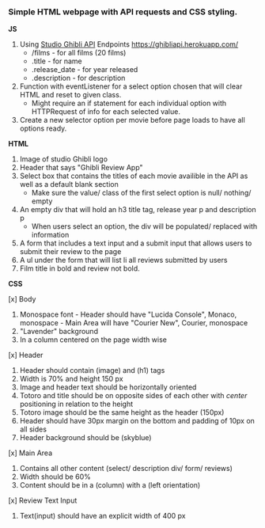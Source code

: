<h3>Simple HTML webpage with API requests and CSS styling.</h3>

**JS**
1. Using [Studio Ghibli API](https://ghibliapi.herokuapp.com/#)
Endpoints
https://ghibliapi.herokuapp.com/
    * /films - for all films (20 films)
    * .title - for name
    * .release_date - for year released
    * .description - for description
2. Function with eventListener for a select option chosen that will clear HTML and reset to given class.
    - Might require an if statement for each individual option with HTTPRequest of info for each selected value.
3. Create a new selector option per movie before page loads to have all options ready.

**HTML**
1. Image of studio Ghibli logo
2. Header that says "Ghibli Review App"
3. Select box that contains the titles of each movie availible in the API as well as a default blank section
    - Make sure the value/ class of the first select option is null/ nothing/ empty
4. An empty div that will hold an h3 title tag, release year p and description p
    - When users select an option, the div will be populated/ replaced with information 
5. A form that includes a text input and a submit input that allows users to submit their review to the page
6. A ul under the form that will list li all reviews submitted by users
7. Film title in bold and review not bold.

**CSS**

[x] Body
1. Monospace font
            - Header should have "Lucida Console", Monaco, monospace
            - Main Area will have "Courier New", Courier, monospace
2. "Lavender" background
3. In a column centered on the page width wise

[x] Header
1. Header should contain (image) and (h1) tags
2. Width is 70% and height 150 px
3. Image and header text should be horizontally oriented
4. Totoro and title should be on opposite sides of each other with *center* positioning in relation to the height
5. Totoro image should be the same height as the header (150px)
6. Header should have 30px margin on the bottom and padding of 10px on all sides
7. Header background should be (skyblue)

[x] Main Area
1. Contains all other content (select/ description div/ form/ reviews)
2. Width should be 60%
3. Content should be in a (column) with a (left orientation)

[x] Review Text Input
1. Text(input) should have an explicit width of 400 px
    
